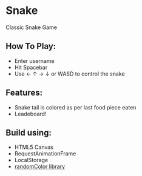 # Snake
Classic Snake Game

## How To Play:
* Enter username
* Hit Spacebar
* Use ← ↑ → ↓ or WASD to control the snake

## Features:
* Snake tail is colored as per last food piece eaten
* Leadeboard!

## Build using: 
* HTML5 Canvas
* RequestAnimationFrame
* LocalStorage
* [randomColor library](https://github.com/davidmerfield/randomColor)
